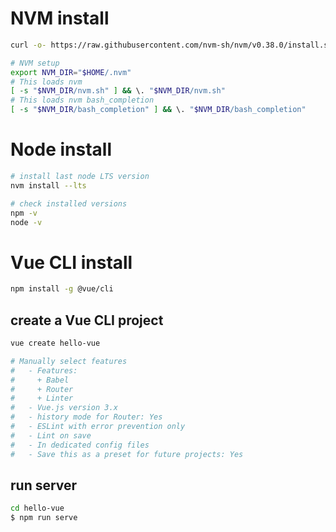 
# NVM install
``` sh
curl -o- https://raw.githubusercontent.com/nvm-sh/nvm/v0.38.0/install.sh | bash

# NVM setup
export NVM_DIR="$HOME/.nvm"
# This loads nvm
[ -s "$NVM_DIR/nvm.sh" ] && \. "$NVM_DIR/nvm.sh"
# This loads nvm bash_completion
[ -s "$NVM_DIR/bash_completion" ] && \. "$NVM_DIR/bash_completion"
```

# Node install
``` sh
# install last node LTS version
nvm install --lts

# check installed versions
npm -v
node -v
```

# Vue CLI install
``` sh
npm install -g @vue/cli
```

## create a Vue CLI project
``` sh
vue create hello-vue

# Manually select features
#   - Features:
#     + Babel
#     + Router
#     + Linter
#   - Vue.js version 3.x
#   - history mode for Router: Yes
#   - ESLint with error prevention only
#   - Lint on save
#   - In dedicated config files
#   - Save this as a preset for future projects: Yes

```

## run server
``` sh
cd hello-vue
$ npm run serve
```
